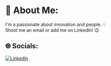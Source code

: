 # 💫 About Me:
I'm a passionate about innovation and people. 💡  <br>Shoot me an email or add me on LinkedIn! 😉


## 🌐 Socials:
[![LinkedIn](https://img.shields.io/badge/LinkedIn-%230077B5.svg?logo=linkedin&logoColor=white)](https://www.linkedin.com/in/gustavo-alberto-ihon-muhlmann-b3179b163) 



